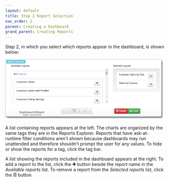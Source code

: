 ```yaml
---
layout: default
title: Step 2 Report Selection
nav_order: 2
parent: Creating a Dashboard
grand_parent: Creating Reports
---
```

Step 2, in which you select which reports appear in the dashboard, is shown below:

![](/assets/images/dashboardwizard2.png)

A list containing reports appears at the left. The charts are organized by the same tags they are in the Reports Explorer. Reports that have ask-at-runtime filter conditions aren't shown because dashboards may run unattended and therefore shouldn't prompt the user for any values. To hide or show the reports for a tag, click the tag bar.

A list showing the reports included in the dashboard appears at the right. To add a report to the list, click the ![](/assets/images/add.png) button beside the report name in the *Available reports* list. To remove a report from the *Selected reports* list, click the ![](/assets/images/deleteicon.png) button.
